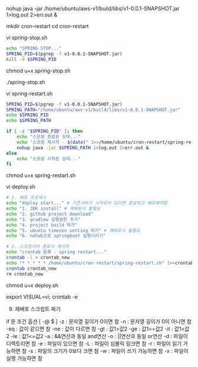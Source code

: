 nohup java -jar /home/ubuntu/aws-v1/build/libs/v1-0.0.1-SNAPSHOT.jar 1>log.out 2>err.out &

mkdir cron-restart
cd cron-restart

vi spring-stop.sh
```bash
echo "SPRING STOP..."
SPRING_PID=$(pgrep -f v1-0.0.1-SNAPSHOT.jar)
kill -9 $SPRING_PID
```
chmod u+x spring-stop.sh

./spring-stop.sh

vi spring-restart.sh
```bash
SPRING_PID=$(pgrep -f v1-0.0.1-SNAPSHOT.jar)
SPRING_PATH="/home/ubuntu/aws-v1/build/libs/v1-0.0.1-SNAPSHOT.jar"
echo $SPRING_PID
echo $SPRING_PATH

if [ -z "$SPRING_PID" ]; then
    echo "스프링 종료된 상태..."
    echo "스프링 재시작 - $(date)" 1>>/home/ubuntu/cron-restart/spring-restart.log
    nohup java -jar $SPRING_PATH 1>log.out 2>err.out &
else
    echo "스프링 시작된 상태..."
fi
```
chmod u+x spring-restart.sh


vi deploy.sh
```bash
# 1. 배포 프로세스
echo "deploy start..." # 기존서버가 시작되어 있다면 종료하고 배포해야함
echo "1. JDK install" # 재배포시 불필요
echo "2. github project download"
echo "3. gradlew 실행권한 주기"
echo "4. project build 하기"
echo "5. ubuntu timezon setting 하기" # 재배포시 불필요
echo "6. nohub으로 springboot 실행시키기"

# 2. 스프링서버 종료시 재시작
echo "crontab 등록 - spring restart..."
crontab -l > crontab_new
echo "* * * * * /home/ubuntu/cron-restart/spring-restart.sh" 1>>crontab_new
crontab crontab_new
rm crontab_new
```
chmod u+x deploy.sh



export VISUAL=vi; crontab -e

9. 재배포 스크립트 짜기

if 문 조건 옵션 [ -@ $ ]
-z : 문자열 길이가 0이면 참
-n : 문자열 길이가 0이 아니면 참
-eq : 값이 같으면 참
-ne : 값이 다르면 참
-gt : 값1>값2
-ge : 값1>=값2
-it : 값1<값2
-le : 값1<=값2
-a : &&연산과 동일 and연산
-o : ||연산과 동일 or연산
-d : 파일이 디렉토리면 참
-e : 파일이 있으면 참
-L : 파일이 심볼릭 링크면 참
-r : 파일이 읽기 가능하면 참
-s : 파일의 크기가 0보다 크면 참
-w : 파일이 쓰기 가능하면 참
-x : 파일이 실행 가능하면 참